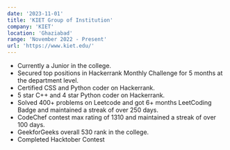 ```yaml
---
date: '2023-11-01'
title: 'KIET Group of Institution'
company: 'KIET'
location: 'Ghaziabad'
range: 'November 2022 - Present'
url: 'https://www.kiet.edu/'
---
```


- Currently a Junior in the college.
- Secured top positions in Hackerrank Monthly Challenge for 5 months at the department level.
- Certified CSS and Python coder on Hackerrank.
- 5 star C++ and 4 star Python coder on Hackerrank.
- Solved 400+ problems on Leetcode and got 6+ months LeetCoding Badge and maintained a streak of over 250 days.
- CodeChef contest max rating of 1310 and maintained a streak of over 100 days.
- GeekforGeeks overall 530 rank in the college.
- Completed Hacktober Contest